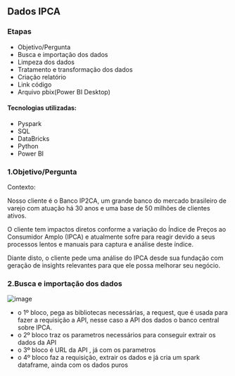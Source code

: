 ## Dados IPCA

### Etapas
* Objetivo/Pergunta
* Busca e importação dos dados
* Limpeza dos dados
* Tratamento e transformação dos dados
* Criação relatório
* Link código
* Arquivo pbix(Power BI Desktop)

#### Tecnologias utilizadas:

* Pyspark
* SQL
* DataBricks
* Python
* Power BI

### 1.Objetivo/Pergunta

Contexto:

Nosso cliente é o Banco IP2CA, um grande banco do mercado brasileiro de varejo com atuação há 30 anos e uma base de 50 milhões de clientes ativos.

O cliente tem impactos diretos conforme a variação do Índice de Preços ao Consumidor Amplo (IPCA) e atualmente sofre para reagir devido a seus processos lentos e manuais para captura e análise deste índice.

Diante disto, o cliente pede uma análise do IPCA desde sua fundação com geração de insights relevantes para que ele possa melhorar seu negócio.

### 2.Busca e importação dos dados

![image](https://github.com/user-attachments/assets/11f35685-269a-4515-a8cb-101e45718eb6)

* o 1º bloco, pega as bibliotecas necessárias, a request, que é usada para fazer a requisição a API, nesse caso a API dos dados o banco central sobre IPCA.
* o 2º bloco traz os parametros necessários para conseguir extrair os dados da API
* o 3º bloco é URL da API , já com os parametros
* o 4º bloco faz a requisição, extrair os dados e já cria um spark dataframe, ainda com os dados puros


